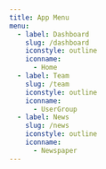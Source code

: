 ```yaml
---
title: App Menu
menu:
  - label: Dashboard
    slug: /dashboard
    iconstyle: outline
    iconname:
      - Home
  - label: Team
    slug: /team
    iconstyle: outline
    iconname:
      - UserGroup
  - label: News
    slug: /news
    iconstyle: outline
    iconname:
      - Newspaper
---
```


